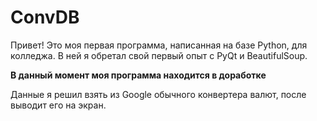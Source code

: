 # ConvDB
Привет! Это моя первая программа, написанная на базе Python, для колледжа. В ней я обретал свой первый опыт с PyQt и BeautifulSoup.

__В данный момент моя программа находится в доработке__

Данные я решил взять из Google обычного конвертера валют, после выводит его на экран.
